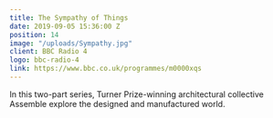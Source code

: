 ```yaml
---
title: The Sympathy of Things
date: 2019-09-05 15:36:00 Z
position: 14
image: "/uploads/Sympathy.jpg"
client: BBC Radio 4
logo: bbc-radio-4
link: https://www.bbc.co.uk/programmes/m0000xqs
---
```


In this two-part series, Turner Prize-winning architectural collective Assemble explore the designed and manufactured world.